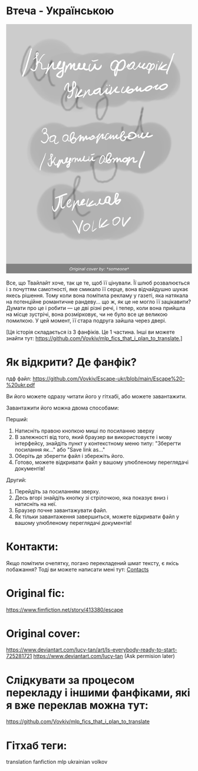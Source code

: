 # Втеча - Українською
![обкладинка](https://github.com/Vovkiv/Escape-ukr/blob/main/src/cover-ukr.png?raw=true)

Все, що Твайлайт хоче, так це те, щоб її цінували. Її шлюб розвалюється і з почуттям самотності, яке смикало її серце, вона відчайдушно шукає якесь рішення. Тому коли вона помітила рекламу у газеті, яка натякала на потенційне романтичне рандеву... що ж, як це не могло її зацікавити? Думати про це і робити — це дві різні речі, і тепер, коли вона прийшла на місце зустрічі, вона розмірковує, чи не було все це великою помилкою.
У цей момент, її стара подруга зайшла через двері.

[Ця історія складається із 3 фанфіків. Це 1 частина. Інші ви можете знайти тут: https://github.com/Vovkiv/mlp_fics_that_i_plan_to_translate.]

# Як відкрити? Де фанфік?
пдф файл: https://github.com/Vovkiv/Escape-ukr/blob/main/Escape%20-%20ukr.pdf

Ви його можете одразу читати його у гітхабі, або можете завантажити.

Завантажити його можна двома способами:

Перший:

1. Натисніть правою кнопкою миші по посиланню зверху
2. В залежності від того, який браузер ви використовуєте і мову інтерфейсу, знайдіть пункт у контекстному меню типу: "Зберегти посилання як..." або "Save link as..."
3. Оберіть де зберегти файл і збережіть його.
4. Готово, можете відкривати файл у вашому улюбленому переглядачі документів!

Другий:

1. Перейдіть за посиланням зверху.
2. Десь вгорі знайдіть кнопку зі стрілочкою, яка показує вниз і натисніть на неї.
3. Браузер почне завантажувати файл.
4. Як тільки завантаження завершиться, можете відкривати файл у вашому улюбленому переглядачі документів!

# Контакти:
Якщо помітили очепятку, погано перекладений шмат тексту, є якісь побажання?
Тоді ви можете написати мені тут: [Contacts](https://github.com/Vovkiv/mlp_fics_that_i_plan_to_translate/tree/main#contacts)

# Original fic:
https://www.fimfiction.net/story/413380/escape

# Original cover:
https://www.deviantart.com/lucy-tan/art/Is-everybody-ready-to-start-725281721
https://www.deviantart.com/lucy-tan (Ask permision later)

# Слідкувати за процесом перекладу і іншими фанфіками, які я вже переклав можна тут:
https://github.com/Vovkiv/mlp_fics_that_i_plan_to_translate

# Гітхаб теги:
translation fanfiction mlp ukrainian volkov
